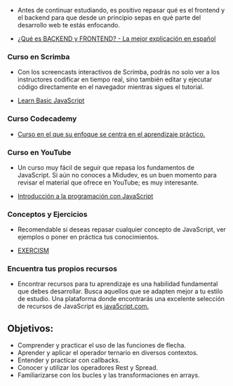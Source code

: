 * Antes de continuar estudiando, es positivo repasar qué es el frontend y el backend para que desde un principio sepas en qué parte del
desarrollo web te estás enfocando.

* <a href = "https://www.youtube.com/watch?v=50RbVujPPGs"> ¿Qué es BACKEND y FRONTEND? - La mejor explicación en español </a>

### Curso en Scrimba
* Con los screencasts interactivos de Scrimba, podrás no solo ver a los instructores codificar en tiempo real,
sino también editar y ejecutar código directamente en el navegador mientras sigues el tutorial.

* <a href = "https://scrimba.com/learn/basicjavascript"> Learn Basic JavaScript </a>

### Curso Codecademy
* <a href = "https://www.codecademy.com/learn/introduction-to-javascript"> Curso en el que su enfoque se centra en el aprendizaje práctico. </a>

### Curso en YouTube
* Un curso muy fácil de seguir que repasa los fundamentos de JavaScript. Si aún no conoces a Midudev,
es un buen momento para revisar el material que ofrece en YouTube; es muy interesante.

* <a href = "https://www.youtube.com/watch?v=Z34BF9PCfYg"> Introducción a la programación con JavaScript </a>

### Conceptos y Ejercicios
* Recomendable si deseas repasar cualquier concepto de JavaScript, ver ejemplos o poner en práctica tus conocimientos.

* <a href = "https://exercism.org/tracks/javascript/concepts"> EXERCISM </a>

### Encuentra tus propios recursos
* Encontrar recursos para tu aprendizaje es una habilidad fundamental que debes desarrollar.
Busca aquellos que se adapten mejor a tu estilo de estudio. Una plataforma donde encontrarás
una excelente selección de recursos de JavaScript es<a href = "https://www.java5cript.com/"> java5cript.com.</a>

## Objetivos:
* Comprender y practicar el uso de las funciones de flecha.
* Aprender y aplicar el operador ternario en diversos contextos.
* Entender y practicar con callbacks.
* Conocer y utilizar los operadores Rest y Spread.
* Familiarizarse con los bucles y las transformaciones en arrays.